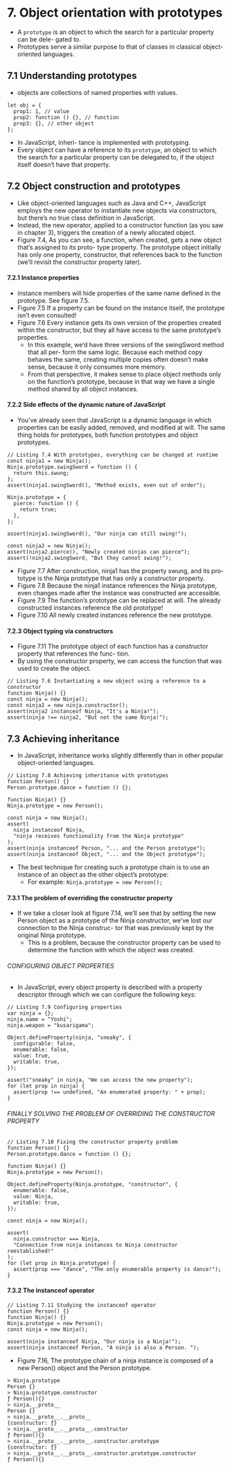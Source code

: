 # 7. Object orientation with prototypes
* A `prototype` is an object to which the search for a particular property can be dele- gated to. 
* Prototypes serve a similar purpose to that of classes in classical object-oriented languages.

## 7.1 Understanding prototypes
* objects are collections of named properties with values.
```
let obj = {
  prop1: 1, // value
  prop2: function () {}, // function
  prop3: {}, // other object
};
```
* In JavaScript, inheri- tance is implemented with prototyping.
* Every object can have a reference to its `prototype`, an object to which the search for a particular property can be delegated to, if the object itself doesn’t have that property.

## 7.2 Object construction and prototypes
*  Like object-oriented languages such as Java and C++, JavaScript employs the new operator to instantiate new objects via constructors, but there’s no true class definition in JavaScript.
* Instead, the new operator, applied to a constructor function (as you saw in chapter 3), triggers the creation of a newly allocated object.
* Figure 7.4, As you can see, a function, when created, gets a new object that’s assigned to its proto- type property. The prototype object initially has only one property, constructor, that references back to the function (we’ll revisit the constructor property later).

#### 7.2.1 Instance properties
* instance members will hide properties of the same name defined in the prototype. See figure 7.5.
* Figure 7.5 If a property can be found on the instance itself, the prototype isn’t even consulted!
* Figure 7.6 Every instance gets its own version of the properties created within the constructor, but they all have access to the same prototype’s properties.
  * In this example, we’d have three versions of the swingSword method that all per- form the same logic. Because each method copy behaves the same, creating multiple copies often doesn’t make sense, because it only consumes more memory.
  * From that perspective, it makes sense to place object methods only on the function’s prototype, because in that way we have a single method shared by all object instances.

#### 7.2.2 Side effects of the dynamic nature of JavaScript
* You’ve already seen that JavaScript is a dynamic language in which properties can be easily added, removed, and modified at will. The same thing holds for prototypes, both function prototypes and object prototypes. 
```
// Listing 7.4 With prototypes, everything can be changed at runtime
const ninja1 = new Ninja();
Ninja.prototype.swingSword = function () {
  return this.swung;
};
assert(ninja1.swingSword(), "Method exists, even out of order");

Ninja.prototype = {
  pierce: function () {
    return true;
  },
};

assert(ninja1.swingSword(), "Our ninja can still swing!");

const ninja2 = new Ninja();
assert(ninja2.pierce(), "Newly created ninjas can pierce");
assert(!ninja2.swingSword, "But they cannot swing!");
```
* Figure 7.7 After construction, ninja1 has the property swung, and its pro- totype is the Ninja prototype that has only a constructor property.
* Figure 7.8 Because the ninja1 instance references the Ninja prototype, even changes made after the instance was constructed are accessible.
* Figure 7.9 The function’s prototype can be replaced at will. The already constructed instances reference the old prototype!
* Figure 7.10 All newly created instances reference the new prototype.

#### 7.2.3 Object typing via constructors
* Figure 7.11 The prototype object of each function has a constructor property that references the func- tion.
* By using the constructor property, we can access the function that was used to create the object.
```
// Listing 7.6 Instantiating a new object using a reference to a constructor
function Ninja() {}
const ninja = new Ninja();
const ninja2 = new ninja.constructor();
assert(ninja2 instanceof Ninja, "It's a Ninja!");
assert(ninja !== ninja2, "But not the same Ninja!");
```

## 7.3 Achieving inheritance
*  In JavaScript, inheritance works slightly differently than in other popular object-oriented languages. 
```
// Listing 7.8 Achieving inheritance with prototypes
function Person() {}
Person.prototype.dance = function () {};

function Ninja() {}
Ninja.prototype = new Person();

const ninja = new Ninja();
assert(
  ninja instanceof Ninja,
  "ninja receives functionality from the Ninja prototype"
);
assert(ninja instanceof Person, "... and the Person prototype");
assert(ninja instanceof Object, "... and the Object prototype");
```
* The best technique for creating such a prototype chain is to use an instance of an object as the other object’s prototype:
  * For example: `Ninja.prototype = new Person();`
 
#### 7.3.1 The problem of overriding the constructor property
* If we take a closer look at figure 7.14, we’ll see that by setting the new Person object as a prototype of the Ninja constructor, we’ve lost our connection to the Ninja construc- tor that was previously kept by the original Ninja prototype.
  * This is a problem, because the constructor property can be used to determine the function with which the object was created.

###### CONFIGURING OBJECT PROPERTIES
* In JavaScript, every object property is described with a property descriptor through which we can configure the following keys:
```
// Listing 7.9 Configuring properties
var ninja = {};
ninja.name = "Yoshi";
ninja.weapon = "kusarigama";

Object.defineProperty(ninja, "sneaky", {
  configurable: false,
  enumerable: false,
  value: true,
  writable: true,
});

assert("sneaky" in ninja, "We can access the new property");
for (let prop in ninja) {
  assert(prop !== undefined, "An enumerated property: " + prop);
}
```
###### FINALLY SOLVING THE PROBLEM OF OVERRIDING THE CONSTRUCTOR PROPERTY
```
// Listing 7.10 Fixing the constructor property problem
function Person() {}
Person.prototype.dance = function () {};

function Ninja() {}
Ninja.prototype = new Person();

Object.defineProperty(Ninja.prototype, "constructor", {
  enumerable: false,
  value: Ninja,
  writable: true,
});

const ninja = new Ninja();

assert(
  ninja.constructor === Ninja,
  "Connection from ninja instances to Ninja constructor reestablished!"
);
for (let prop in Ninja.prototype) {
  assert(prop === "dance", "The only enumerable property is dance!");
}
```

#### 7.3.2 The instanceof operator
```
// Listing 7.11 Studying the instanceof operator
function Person() {}
function Ninja() {}
Ninja.prototype = new Person();
const ninja = new Ninja();

assert(ninja instanceof Ninja, "Our ninja is a Ninja!");
assert(ninja instanceof Person, "A ninja is also a Person. ");
```

* Figure 7.16, The prototype chain of a ninja instance is composed of a new Person() object and the Person prototype.
```
> Ninja.prototype
Person {}
> Ninja.prototype.constructor
ƒ Person(){}
> ninja.__proto__
Person {}
> ninja.__proto__.__proto__
{constructor: ƒ}
> ninja.__proto__.__proto__.constructor
ƒ Person(){}
> ninja.__proto__.__proto__.constructor.prototype
{constructor: ƒ}
> ninja.__proto__.__proto__.constructor.prototype.constructor
ƒ Person(){}
```

######
